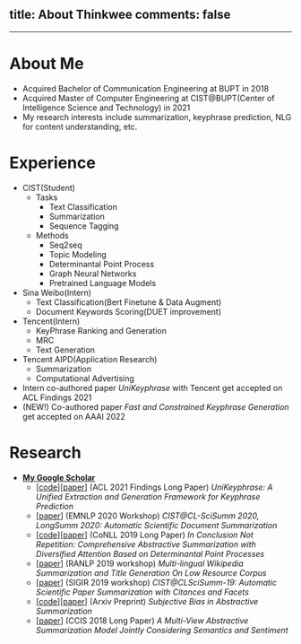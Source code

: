 ﻿title: About Thinkwee
comments: false
---
***

# About Me
-	Acquired Bachelor of Communication Engineering at BUPT in 2018
-	Acquired Master of Computer Engineering at CIST@BUPT(Center of Intelligence Science and Technology) in 2021
-	My research interests include summarization, keyphrase prediction, NLG for content understanding, etc.

# Experience
-	CIST(Student)
	-	Tasks
		-	Text Classification
		-	Summarization
		-	Sequence Tagging
	-	Methods
		-	Seq2seq
		-	Topic Modeling
		-	Determinantal Point Process
		-	Graph Neural Networks
		-	Pretrained Language Models
-	Sina Weibo(Intern)
	-	Text Classification(Bert Finetune & Data Augment)
	-	Document Keywords Scoring(DUET improvement)
-	Tencent(Intern)
	-	KeyPhrase Ranking and Generation
	-	MRC
	-	Text Generation
-	Tencent AIPD(Application Research)
	-	Summarization
	-	Computational Advertising
-	Intern co-authored paper *UniKeyphrase* with Tencent get accepted on ACL Findings 2021
-	(NEW!) Co-authored paper *Fast and Constrained Keyphrase Generation* get accepted on AAAI 2022

# Research
-	[**My Google Scholar**](https://scholar.google.com/citations?view_op=list_works&hl=en&user=QvW2leIAAAAJ)
	-	[[code](https://github.com/thinkwee/UniKeyphrase)][[paper](https://arxiv.org/pdf/2106.04847.pdf)] (ACL 2021 Findings Long Paper) *UniKeyphrase: A Unified Extraction and Generation Framework for Keyphrase Prediction*
	-	[[paper](https://www.aclweb.org/anthology/2020.sdp-1.25.pdf)] (EMNLP 2020 Workshop) *CIST@CL-SciSumm 2020, LongSumm 2020: Automatic Scientific Document Summarization*
	-	[[code](https://github.com/thinkwee/DPP_CNN_Summarization)][[paper](https://www.aclweb.org/anthology/K19-1077/)] (CoNLL 2019 Long Paper) *In Conclusion Not Repetition: Comprehensive Abstractive Summarization with Diversified Attention Based on Determinantal Point Processes*
	-	[[paper](https://www.aclweb.org/anthology/W19-8904.pdf)] (RANLP 2019 workshop) *Multi-lingual Wikipedia Summarization and Title Generation On Low Resource Corpus*
	-	[[paper](http://ceur-ws.org/Vol-2414/paper20.pdf)] (SIGIR 2019 workshop) *CIST@CLSciSumm-19: Automatic Scientific Paper Summarization with Citances and Facets*
	-	[[code](https://github.com/thinkwee/SubjectiveBiasABS)][[paper](https://arxiv.org/pdf/2106.10084.pdf)] (Arxiv Preprint) *Subjective Bias in Abstractive Summarization*
	-	[[paper](https://www.researchgate.net/publication/332432404_A_Multi-View_Abstractive_Summarization_Model_Jointly_Considering_Semantics_and_Sentiment)] (CCIS 2018 Long Paper) *A Multi-View Abstractive Summarization Model Jointly Considering Semantics and Sentiment*
